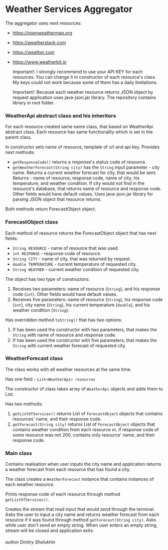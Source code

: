 # Weather Services Aggregator

The aggregator uses next resources:
- https://openweathermap.org
- https://weatherstack.com
- https://weather.com
- https://www.weatherbit.io
    
    
    Important!: I strongly recommend to use your API KEY for each resources. You can change it in constructor of each resource's class.
    My keys could not work because some of them has a daily limitations.
    
    Important!: Because each weather resource returns JSON object by request application uses java-json.jar library. The repository contains library in root folder.

### WeatherApi abstract class and his inheritors
    
For each resource created same name class, that based on WeatherApi abstract class. Each resource has same functionality which is set in the parent class.

In constructor sets name of resource, template of url and api key.
Provides next methods:
- `getResponseCode()` returns a response's status code of resource.
- `getWeatherForecast(String city)` has the `String` input parameter - city name. Returns a current weather forecast for city, that would be sent. Returns - name of resource, response code, name of city, his temperature, and weather condition. If city would not find in the resource's database, that returns name of resource and response code. Other fields would have default values. Uses java-json.jar library for parsing JSON object that resource returns.

Both methods return ForecastObject object.

### ForecastObject class

Each method of resource returns the ForecastObject object that has next fields:
- `String RESOURCE` - name of resource that was used.
- `int RESPONSE` - response code of resource.
- `String CITY` - name of city, that was returned by request.
- `double TEMPERATURE` - current temperature of requested city.
- `String WEATHER` - current weather condition of requested city.

The object has two type of constructors:
1. Receives two parameters: name of resource (`String`), and his response code (`int`). Other fields would have default values.
2. Receives five parameters: name of resource (`String`), his response code (`int`), city name (`String`), his current temperature (`double`), and his weather condition (`String`).

Has overridden method `toString()` that has two options:
1. If has been used the constructor with two parameters, that makes the `String` with name of resource and response code.
2. If has been used the constructor with five parameters, that makes the `String` with current weather forecast of requested city.

### WeatherForecast class

The class works with all weather resources at the same time.

Has one field - `List<WeatherApi> resources`

The constructor of class takes array of `WeatherApi` objects and adds them to List.

Has two methods:
1. `getListOfServices()` returns List of `ForecastObject` objects that contains resources' name, and their response code.
2. `getForecast(String city)` returns List of `ForecastObject` objects that contains weather condition from each resource or, if response code of some resource was not 200, contains only resource' name, and their response code.

### Main class

Contains realisation when user inputs the city name and application returns a weather forecast from each resource that has found a city.

The class creates a `WeatherForecast` instance that contains instances of each weather resource.

Prints response code of each resource through method `getListOfServices()`.

Creates the stream that read input that would send through the terminal. Asks the user to input a city name and returns weather forecast from each resource if it was found through method `getForecast(String city)`. Asks while user don't send an empty string. When user enters an empty string, stream will be closed and application exits.


###### author Dmitry Shelukhin